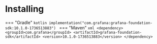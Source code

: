# Installing

=== "Gradle"
    ```kotlin
    implementation("com.grafana:grafana-foundation-sdk:10.1.0-1736513883")
    ```
=== "Maven"
    ```xml
    <dependency>
        <groupId>com.grafana</groupId>
        <artifactId>grafana-foundation-sdk</artifactId>
        <version>10.1.0-1736513883</version>
    </dependency>
    ```
